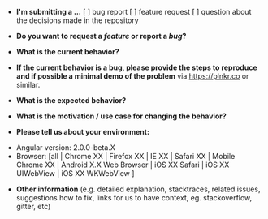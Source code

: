 * **I'm submitting a ...**
[ ] bug report
[ ] feature request
[ ] question about the decisions made in the repository

* **Do you want to request a *feature* or report a *bug*?**



* **What is the current behavior?**



* **If the current behavior is a bug, please provide the steps to reproduce and if possible a minimal demo of the problem** via https://plnkr.co or similar.



* **What is the expected behavior?**



* **What is the motivation / use case for changing the behavior?**



* **Please tell us about your environment:**

- Angular version: 2.0.0-beta.X
- Browser: [all | Chrome XX | Firefox XX | IE XX | Safari XX | Mobile Chrome XX | Android X.X Web Browser | iOS XX Safari | iOS XX UIWebView | iOS XX WKWebView ]



* **Other information** (e.g. detailed explanation, stacktraces, related issues, suggestions how to fix, links for us to have context, eg. stackoverflow, gitter, etc)
